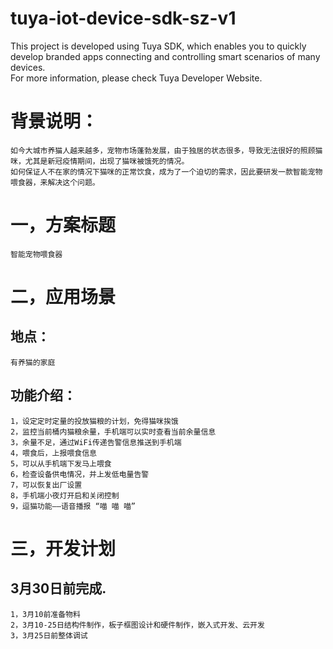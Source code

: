 # tuya-iot-device-sdk-sz-v1

This project is developed using Tuya SDK, which enables you to quickly develop branded apps connecting and controlling smart scenarios of many devices.         
For more information, please check Tuya Developer Website.

背景说明：
==
    如今大城市养猫人越来越多，宠物市场蓬勃发展，由于独居的状态很多，导致无法很好的照顾猫咪，尤其是新冠疫情期间，出现了猫咪被饿死的情况。
    如何保证人不在家的情况下猫咪的正常饮食，成为了一个迫切的需求，因此要研发一款智能宠物喂食器，来解决这个问题。


一，方案标题
==

    智能宠物喂食器
    
二，应用场景
==

  地点：
  --
    有养猫的家庭
    
  功能介绍：
  --
    1，设定定时定量的投放猫粮的计划，免得猫咪挨饿
    2，监控当前桶内猫粮余量，手机端可以实时查看当前余量信息
    3，余量不足，通过WiFi传递告警信息推送到手机端
    4，喂食后，上报喂食信息
    5，可以从手机端下发马上喂食
    6，检查设备供电情况，并上发低电量告警
    7，可以恢复出厂设置
    8，手机端小夜灯开启和关闭控制
    9，逗猫功能——语音播报 “喵 喵 喵”
    
三，开发计划
==

  3月30日前完成.
  --
    1，3月10前准备物料 
    2，3月10-25日结构件制作，板子框图设计和硬件制作，嵌入式开发、云开发 
    3，3月25日前整体调试
 
